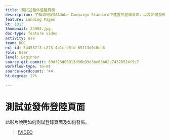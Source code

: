 ```yaml
---
title: 測試並發佈登陸頁面
description: 了解如何測試Adobe Campaign Standard中建置的登錄頁面，以及如何發佈它。
feature: Landing Pages
kt: 1813
thumbnail: 24992.jpg
doc-type: feature video
activity: use
team: DOC
exl-id: 544587f3-c273-4b1c-b5fd-65213d0c0ea3
role: User
level: Beginner
source-git-commit: 89df23d00913d36b93d3be03b62c74320524f9c7
workflow-type: tm+mt
source-wordcount: '44'
ht-degree: 27%

---
```


# 測試並發佈登陸頁面

此影片說明如何測試登錄頁面及如何發佈。

>[!VIDEO](https://video.tv.adobe.com/v/24092?quality=12&learn=on)
